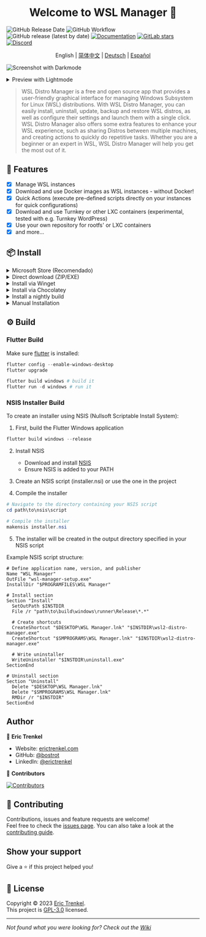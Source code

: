<h1 align="center">Welcome to WSL Manager 👋</h1>

![GitHub Release Date](https://img.shields.io/github/release-date/bostrot/wsl2-distro-manager?style=for-the-badge)
![GitHub Workflow](https://img.shields.io/github/actions/workflow/status/bostrot/wsl2-distro-manager/releaser.yml?branch=main&label=nightly&style=for-the-badge)
![GitHub release (latest by date)](https://img.shields.io/github/v/release/bostrot/wsl2-distro-manager?style=for-the-badge)
[![Documentation](https://img.shields.io/badge/DOCUMENTATION-WIKI-green?style=for-the-badge)](https://github.com/bostrot/wsl2-distro-manager/wiki)
[![GitLab stars](https://img.shields.io/gitlab/stars/bostrot/wsl2-distro-manager?gitlab_url=https%3A%2F%2Fgitlab.com&label=GitLab&style=for-the-badge)](https://gitlab.com/bostrot/wsl2-distro-manager)
[![Discord](https://img.shields.io/discord/1100070299308937287?style=for-the-badge)](https://discord.gg/fY5uE5WRTP)


<p align='center'>
    English | <a href='./README_zh.md'>简体中文</a> | <a href='./README_de.md'>Deutsch</a> | <a href='./README_es.md'>Español</a>
</p>

![Screenshot with Darkmode](https://user-images.githubusercontent.com/7342321/233077564-794d15dd-d8d6-48b2-aee6-20e67de3da29.png)

<details>
<summary>Preview with Lightmode</summary>

![Screenshot with Lightmode](https://user-images.githubusercontent.com/7342321/233077521-69bd6b3f-1e2a-48a1-a6df-2d346736cfb3.png)

</details>

> WSL Distro Manager is a free and open source app that provides a user-friendly graphical interface for managing Windows Subsystem for Linux (WSL) distributions. With WSL Distro Manager, you can easily install, uninstall, update, backup and restore WSL distros, as well as configure their settings and launch them with a single click. WSL Distro Manager also offers some extra features to enhance your WSL experience, such as sharing Distros between multiple machines, and creating actions to quickly do repetitive tasks. Whether you are a beginner or an expert in WSL, WSL Distro Manager will help you get the most out of it.

## 🚀 Features

- [x] Manage WSL instances
- [x] Download and use Docker images as WSL instances - without Docker!
- [x] Quick Actions (execute pre-defined scripts directly on your instances for quick configurations)
- [x] Download and use Turnkey or other LXC containers (experimental, tested with e.g. Turnkey WordPress)
- [x] Use your own repository for rootfs' or LXC containers
- [x] and more...

## 📦 Install

<details>
<summary>Microsoft Store (Recomendado)</summary>

This app is available on the [Microsoft Store](https://apps.microsoft.com/store/detail/wsl-manager/9NWS9K95NMJB?hl=en-us&gl=US).
</details>

<details>
<summary>Direct download (ZIP/EXE)</summary>

You can get this app with a direct download from the [Releases](https://github.com/bostrot/wsl2-distro-manager/releases) page. The latest version is available as a zip file or as an executable installer (.exe).

1. Download the latest release from the [Releases](https://github.com/bostrot/wsl2-distro-manager/releases) page
2. If downloading the ZIP file: Extract the contents and run `wsl2-distro-manager.exe`
3. If downloading the installer (.exe): Run the installer and follow the on-screen instructions
</details>

<details>
<summary>Install via Winget</summary>

The winget package is outdated! Please use the Windows Store version instead.

```sh
winget install Bostrot.WSLManager
```

</details>

<details>
<summary>Install via Chocolatey</summary>

This package is maintained by the community ([@mikeee](https://github.com/mikeee/ChocoPackages)). It is not an official package.

```sh
choco install wsl2-distro-manager
```

</details>

<details>
<summary>Install a nightly build</summary>

The last build can be found as artifacts in the "releaser" workflow or via [this link](https://nightly.link/bostrot/wsl2-distro-manager/workflows/releaser/main/wsl2-distro-manager-nightly-archive.zip). If you rather prefer an unsigned `msix` you can also use [this link](https://nightly.link/bostrot/wsl2-distro-manager/workflows/releaser/main/wsl2-distro-manager-nightly-msix.zip).

</details>

<details>
<summary>Manual Installation</summary>

If you're installing from source or a manual build:

1. Copy the entire application folder to a location of your choice (e.g., `C:\Program Files\WSL Manager`)
2. Create a shortcut to `wsl2-distro-manager.exe` on your desktop or start menu
3. Make sure Windows has WSL2 enabled before running the application

```powershell
# Enable WSL if not already enabled
dism.exe /online /enable-feature /featurename:Microsoft-Windows-Subsystem-Linux /all /norestart
dism.exe /online /enable-feature /featurename:VirtualMachinePlatform /all /norestart

# Set WSL2 as default
wsl --set-default-version 2
```
</details>

## ⚙️ Build

### Flutter Build

Make sure [flutter](https://flutter.dev/desktop) is installed:

```powershell
flutter config --enable-windows-desktop
flutter upgrade

flutter build windows # build it
flutter run -d windows # run it
```

### NSIS Installer Build

To create an installer using NSIS (Nullsoft Scriptable Install System):

1. First, build the Flutter Windows application
```powershell
flutter build windows --release
```

2. Install NSIS
   - Download and install [NSIS](https://nsis.sourceforge.io/Download)
   - Ensure NSIS is added to your PATH

3. Create an NSIS script (installer.nsi) or use the one in the project

4. Compile the installer
```powershell
# Navigate to the directory containing your NSIS script
cd path\to\nsis\script

# Compile the installer
makensis installer.nsi
```

5. The installer will be created in the output directory specified in your NSIS script

Example NSIS script structure:
```nsis
# Define application name, version, and publisher
Name "WSL Manager"
OutFile "wsl-manager-setup.exe"
InstallDir "$PROGRAMFILES\WSL Manager"

# Install section
Section "Install"
  SetOutPath $INSTDIR
  File /r "path\to\build\windows\runner\Release\*.*"
  
  # Create shortcuts
  CreateShortcut "$DESKTOP\WSL Manager.lnk" "$INSTDIR\wsl2-distro-manager.exe"
  CreateShortcut "$SMPROGRAMS\WSL Manager.lnk" "$INSTDIR\wsl2-distro-manager.exe"
  
  # Write uninstaller
  WriteUninstaller "$INSTDIR\uninstall.exe"
SectionEnd

# Uninstall section
Section "Uninstall"
  Delete "$DESKTOP\WSL Manager.lnk"
  Delete "$SMPROGRAMS\WSL Manager.lnk"
  RMDir /r "$INSTDIR"
SectionEnd
```

## Author

👤 **Eric Trenkel**

- Website: [erictrenkel.com](erictrenkel.com)
- GitHub: [@bostrot](https://github.com/bostrot)
- LinkedIn: [@erictrenkel](https://linkedin.com/in/erictrenkel)

👥 **Contributors**

[![Contributors](https://contrib.rocks/image?repo=bostrot/wsl2-distro-manager)](https://github.com/bostrot/wsl2-distro-manager/graphs/contributors)

## 🤝 Contributing

Contributions, issues and feature requests are welcome!\
Feel free to check the [issues page](https://github.com/bostrot/wsl2-distro-manager/issues).
You can also take a look at the [contributing guide](https://github.com/bostrot/wsl2-distro-manager/blob/main/CONTRIBUTING.md).

## Show your support

Give a ⭐️ if this project helped you!

## 📝 License

Copyright © 2023 [Eric Trenkel](https://github.com/bostrot).\
This project is [GPL-3.0](https://github.com/bostrot/wsl2-distro-manager/blob/main/LICENSE) licensed.

---

_Not found what you were looking for? Check out the [Wiki](https://github.com/bostrot/wsl2-distro-manager/wiki)_
